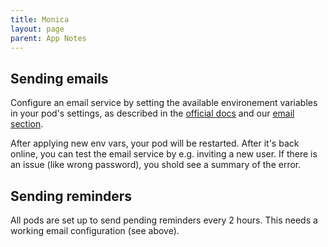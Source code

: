 ```yaml
---
title: Monica
layout: page
parent: App Notes
---
```


## Sending emails
Configure an email service by setting the available environement variables in your pod's settings, as described in the [official docs](https://github.com/monicahq/docker/blob/main/.examples/maxsize/.env#L23) and our [email section](/faq/#sending-emails).

After applying new env vars, your pod will be restarted. After it's back online, you can test the email service by e.g. inviting a new user. If there is an issue (like wrong password), you shold see a summary of the error.


## Sending reminders
All pods are set up to send pending reminders every 2 hours. This needs a working email configuration (see above).